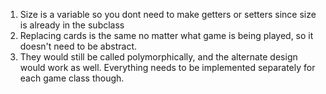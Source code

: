 1) Size is a variable so you dont need to make getters or setters since size is already in the subclass
2) Replacing cards is the same no matter what game is being played, so it doesn't need to be abstract.
3) They would still be called polymorphically, and the alternate design would work as well. Everything needs to be implemented separately for each game class though.